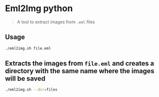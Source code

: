 # Eml2Img python

> A tool to extract images from `.eml` files

## Usage

```bash
./eml2img.sh file.eml
```

Extracts the images from `file.eml` and creates a directory
with the same name where the images will be saved
---

```bash
./eml2img.sh --dir=files 
```
